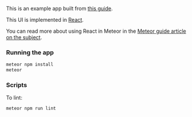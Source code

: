 This is an example app built from [this guide](http://guide.meteor.com/structure.html).

This UI is implemented in [React](https://facebook.github.io/react/index.html).

You can read more about using React in Meteor in the [Meteor guide article on the subject](http://guide.meteor.com/v1.3/react.html).

### Running the app

```bash
meteor npm install
meteor
```

### Scripts

To lint:

```bash
meteor npm run lint
```

